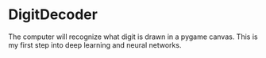 # DigitDecoder
The computer will recognize what digit is drawn in a pygame canvas. This is my first step into deep learning and neural networks.

